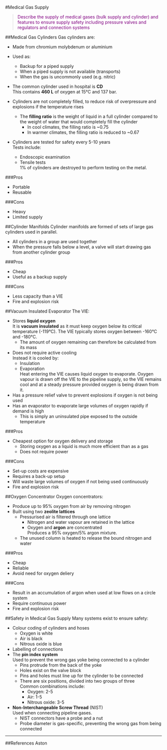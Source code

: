 #Medical Gas Supply

> <p style="color:purple";>Describe the supply of medical gases (bulk supply and cylinder) and features to ensure supply safety including pressure valves and regulators and connection systems</p>

##Medical Gas Cylinders
Gas cylinders are:
* Made from chromium molybdenum or aluminium
* Used as:
    * Backup for a piped supply
    * When a piped supply is not available (transports)
    * When the gas is uncommonly used (e.g. nitric)


* The common cylinder used in hospital is **CD**  
This contains **460 L** of oxygen at 15°C and 137 bar.

* Cylinders are not completely filled, to reduce risk of overpressure and explosions if the temperature rises
    * The **filling ratio** is the weight of liquid in a full cylinder compared to the weight of water that would completely fill the cylinder
        * In cool climates, the filling ratio is ~0.75
        * In warmer climates, the filling ratio is reduced to ~0.67

* Cylinders are tested for safety every 5-10 years  
Tests include:
    * Endoscopic examination
    * Tensile tests  
    1% of cylinders are destroyed to perform testing on the metal.

###Pros
* Portable
* Reusable

###Cons
* Heavy
* Limited supply

##Cylinder Manifolds
Cylinder manifolds are formed of sets of large gas cylinders used in parallel.
* All cylinders in a group are used together
* When the pressure falls below a level, a valve will start drawing gas from another cylinder group

###Pros
* Cheap
* Useful as a backup supply

###Cons
* Less capacity than a VIE
* Fire and explosion risk

##Vacuum Insulated Evaporator
The VIE:
* Stores **liquid oxygen**  
It is **vacuum insulated** as it must keep oxygen below its critical temperature (-119°C). The VIE typically stores oxygen between -160°C and -180°C.
    * The amount of oxygen remaining can therefore be calculated from its mass
* Does not require active cooling  
Instead it is cooled by:
    * Insulation
    * Evaporation  
    Heat entering the VIE causes liquid oxygen to evaporate. Oxygen vapour is drawn off the VIE to the pipeline supply, so the VIE remains cool and at a steady pressure provided oxygen is being drawn from it.
* Has a pressure relief valve to prevent explosions if oxygen is not being used
* Has an evaporator to evaporate large volumes of oxygen rapidly if demand is high
    * This is simply an uninsulated pipe exposed to the outside temperature


###Pros
* Cheapest option for oxygen delivery and storage
    * Storing oxygen as a liquid is much more efficient than as a gas
    * Does not require power

###Cons
* Set-up costs are expensive
* Requires a back-up setup
* Will waste large volumes of oxygen if not being used continuously
* Fire and explosion risk

##Oxygen Concentrator
Oxygen concentrators:
* Produce up to 95% oxygen from air by removing nitrogen
* Built using two **zeolite lattices**
    * Pressurised air is filtered through one lattice
        * Nitrogen and water vapour are retained in the lattice
        * Oxygen and **argon** are concentrated  
        Produces a 95% oxygen/5% argon mixture.
    * The unused column is heated to release the bound nitrogen and water

###Pros
* Cheap
* Reliable
* Avoid need for oxygen deliery

###Cons
* Result in an accumulation of argon when used at low flows on a circle system
* Require continuous power
* Fire and explosion risk

##Safety in Medical Gas Supply
Many systems exist to ensure safety:
* Colour coding of cylinders and hoses
    * Oxygen is white
    * Air is black
    * Nitrous oxide is blue
* Labelling of connections
* The **pin index system**  
Used to prevent the wrong gas yoke being connected to a cylinder
    * Pins protrude from the back of the yoke
    * Holes exist on the valve block
    * Pins and holes must line up for the cylinder to be connected
    * There are six positions, divided into two groups of three  
    Common combinations include:
        * Oxygen: 2-5
        * Air: 1-5
        * Nitrous oxide: 3-5
* **Non-Interchangeable Screw Thread** (NIST)  
Used when connecting pipeline gases.
    * NIST connectors have a probe and a nut
    * Probe diameter is gas-specific, preventing the wrong gas from being connected




---
##References
Aston
